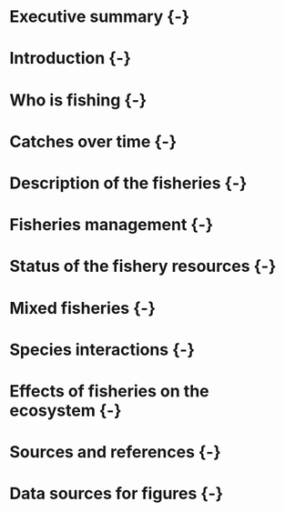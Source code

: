# Executive summary {-}

# Introduction {-}

# Who is fishing {-}

# Catches over time {-}

# Description of the fisheries {-}

# Fisheries management {-}

# Status of the fishery resources {-}

# Mixed fisheries {-}

# Species interactions {-}

# Effects of fisheries on the ecosystem {-}

# Sources and references {-}

# Data sources for figures {-}
